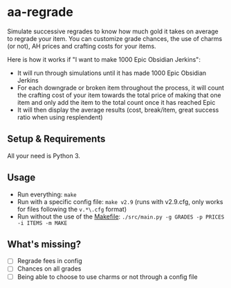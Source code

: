 aa-regrade
==========

Simulate successive regrades to know how much gold it takes on average to regrade your item. You can customize grade chances, the use of charms (or not), AH prices and crafting costs for your items.

Here is how it works if "I want to make 1000 Epic Obsidian Jerkins":

* It will run through simulations until it has made 1000 Epic Obsidian Jerkins
* For each downgrade or broken item throughout the process, it will count the crafting cost of your item towards the total price of making that one item and only add the item to the total count once it has reached Epic
* It will then display the average results (cost, break/item, great success ratio when using resplendent)

Setup & Requirements
--------------------

All your need is Python 3.

Usage
-----

* Run everything: `make`
* Run with a specific config file: `make v2.9` (runs with v2.9.cfg, only works for files following the `v.*\.cfg` format)
* Run without the use of the [Makefile](Makefile): `./src/main.py -g GRADES -p PRICES -i ITEMS -m MAKE`

What's missing?
---------------

* [ ] Regrade fees in config
* [ ] Chances on all grades
* [ ] Being able to choose to use charms or not through a config file
